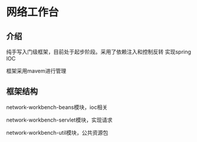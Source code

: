# 网络工作台
## 介绍
纯手写入门级框架，目前处于起步阶段。采用了依赖注入和控制反转 实现spring IOC

框架采用mavem进行管理

## 框架结构

network-workbench-beans模块，ioc相关

network-workbench-servlet模块，实现请求

network-workbench-util模块，公共资源包